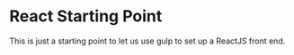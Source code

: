 # React Starting Point

This is just a starting point to let us use gulp to set up a ReactJS front end.